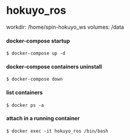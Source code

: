# hokuyo_ros

workdir: /home/spin-hokuyo_ws
volumes: /data

#### docker-compose startup
``` shell
$ docker-compose up -d
```

#### docker-compose containers uninstall
``` shell
$ docker-compose down
```

#### list containers
``` shell
$ docker ps -a
```

#### attach in a running container
``` shell
$ docker exec -it hokuyo_ros /bin/bash
```
